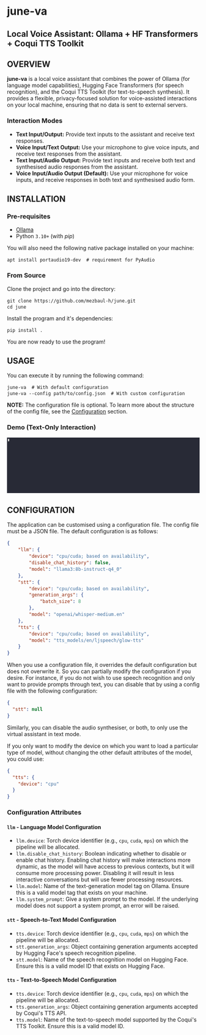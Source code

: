 # june-va

## Local Voice Assistant: Ollama + HF Transformers + Coqui TTS Toolkit


## OVERVIEW

**june-va** is a local voice assistant that combines the power of Ollama (for language model capabilities), Hugging Face Transformers (for speech recognition), and the Coqui TTS Toolkit (for text-to-speech synthesis). It provides a flexible, privacy-focused solution for voice-assisted interactions on your local machine, ensuring that no data is sent to external servers.

### Interaction Modes

- **Text Input/Output:** Provide text inputs to the assistant and receive text responses.
- **Voice Input/Text Output:** Use your microphone to give voice inputs, and receive text responses from the assistant.
- **Text Input/Audio Output:** Provide text inputs and receive both text and synthesised audio responses from the assistant.
- **Voice Input/Audio Output (Default):** Use your microphone for voice inputs, and receive responses in both text and synthesised audio form.


## INSTALLATION

### Pre-requisites
- [Ollama](https://github.com/ollama/ollama)
- Python `3.10+` (with _pip_)

You will also need the following native package installed on your machine:

```shell
apt install portaudio19-dev  # requirement for PyAudio
```

### From Source

Clone the project and go into the directory:

```shell
git clone https://github.com/mezbaul-h/june.git
cd june
```

Install the program and it's dependencies:

```shell
pip install .
```

You are now ready to use the program!


## USAGE

You can execute it by running the following command:

```shell
june-va  # With default configuration
june-va --config path/to/config.json  # With custom configuration
```

**NOTE:** The configuration file is optional. To learn more about the structure of the config file, see the [Configuration](#configuration) section.

### Demo (Text-Only Interaction)

![demo-text-only-interaction](demo.gif)

## CONFIGURATION

The application can be customised using a configuration file. The config file must be a JSON file. The default configuration is as follows:

```json
{
    "llm": {
        "device": "cpu/cuda; based on availability",
        "disable_chat_history": false,
        "model": "llama3:8b-instruct-q4_0"
    },
    "stt": {
        "device": "cpu/cuda; based on availability",
        "generation_args": {
            "batch_size": 8
        },
        "model": "openai/whisper-medium.en"
    },
    "tts": {
        "device": "cpu/cuda; based on availability",
        "model": "tts_models/en/ljspeech/glow-tts"
    }
}
```

When you use a configuration file, it overrides the default configuration but does not overwrite it. So you can partially modify the configuration if you desire. For instance, if you do not wish to use speech recognition and only want to provide prompts through text, you can disable that by using a config file with the following configuration:

```json
{
  "stt": null
}
```

Similarly, you can disable the audio synthesiser, or both, to only use the virtual assistant in text mode.

If you only want to modify the device on which you want to load a particular type of model, without changing the other default attributes of the model, you could use:

```json
{
  "tts": {
    "device": "cpu"
  }
}
```

### Configuration Attributes

#### `llm` - Language Model Configuration

- `llm.device`: Torch device identifier (e.g., `cpu`, `cuda`, `mps`) on which the pipeline will be allocated.
- `llm.disable_chat_history`: Boolean indicating whether to disable or enable chat history. Enabling chat history will make interactions more dynamic, as the model will have access to previous contexts, but it will consume more processing power. Disabling it will result in less interactive conversations but will use fewer processing resources.
- `llm.model`: Name of the text-generation model tag on Ollama. Ensure this is a valid model tag that exists on your machine.
- `llm.system_prompt`: Give a system prompt to the model. If the underlying model does not support a system prompt, an error will be raised.

#### `stt` - Speech-to-Text Model Configuration

- `tts.device`: Torch device identifier (e.g., `cpu`, `cuda`, `mps`) on which the pipeline will be allocated.
- `stt.generation_args`: Object containing generation arguments accepted by Hugging Face's speech recognition pipeline.
- `stt.model`: Name of the speech recognition model on Hugging Face. Ensure this is a valid model ID that exists on Hugging Face.

#### `tts` - Text-to-Speech Model Configuration

- `tts.device`: Torch device identifier (e.g., `cpu`, `cuda`, `mps`) on which the pipeline will be allocated.
- `tts.generation_args`: Object containing generation arguments accepted by Coqui's TTS API.
- `tts.model`: Name of the text-to-speech model supported by the Coqui's TTS Toolkit. Ensure this is a valid model ID.
